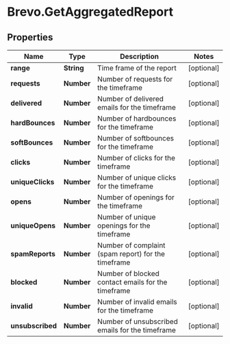 # Brevo.GetAggregatedReport

## Properties
Name | Type | Description | Notes
------------ | ------------- | ------------- | -------------
**range** | **String** | Time frame of the report | [optional] 
**requests** | **Number** | Number of requests for the timeframe | [optional] 
**delivered** | **Number** | Number of delivered emails for the timeframe | [optional] 
**hardBounces** | **Number** | Number of hardbounces for the timeframe | [optional] 
**softBounces** | **Number** | Number of softbounces for the timeframe | [optional] 
**clicks** | **Number** | Number of clicks for the timeframe | [optional] 
**uniqueClicks** | **Number** | Number of unique clicks for the timeframe | [optional] 
**opens** | **Number** | Number of openings for the timeframe | [optional] 
**uniqueOpens** | **Number** | Number of unique openings for the timeframe | [optional] 
**spamReports** | **Number** | Number of complaint (spam report) for the timeframe | [optional] 
**blocked** | **Number** | Number of blocked contact emails for the timeframe | [optional] 
**invalid** | **Number** | Number of invalid emails for the timeframe | [optional] 
**unsubscribed** | **Number** | Number of unsubscribed emails for the timeframe | [optional] 



